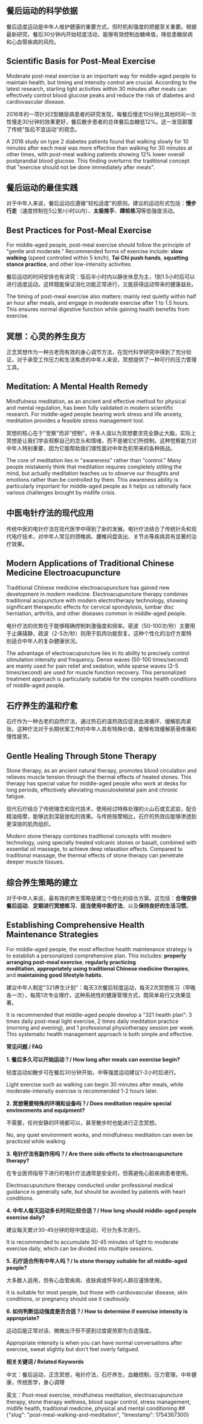 ## **餐后运动的科学依据**

餐后适度运动是中年人维护健康的重要方式，但时机和强度的把握至关重要。根据最新研究，餐后30分钟内开始轻度活动，能够有效控制血糖峰值，降低患糖尿病和心血管疾病的风险。

## **Scientific Basis for Post-Meal Exercise**

Moderate post-meal exercise is an important way for middle-aged people to maintain health, but timing and intensity control are crucial. According to the latest research, starting light activities within 30 minutes after meals can effectively control blood glucose peaks and reduce the risk of diabetes and cardiovascular disease.

2016年的一项针对2型糖尿病患者的研究发现，每餐后慢走10分钟比其他时间一次性慢走30分钟的效果更好，餐后散步患者的总体餐后血糖低12%。这一发现颠覆了传统"饭后不宜运动"的观念。

A 2016 study on type 2 diabetes patients found that walking slowly for 10 minutes after each meal was more effective than walking for 30 minutes at other times, with post-meal walking patients showing 12% lower overall postprandial blood glucose. This finding overturns the traditional concept that "exercise should not be done immediately after meals".

## **餐后运动的最佳实践**

对于中年人来说，餐后运动应遵循"轻松适度"的原则。建议的运动形式包括：**慢步行走**（速度控制在5公里/小时以内）、**太极推手**、**蹲桩练习**等低强度活动。

## **Best Practices for Post-Meal Exercise**

For middle-aged people, post-meal exercise should follow the principle of "gentle and moderate." Recommended forms of exercise include: **slow walking** (speed controlled within 5 km/h), **Tai Chi push hands**, **squatting stance practice**, and other low-intensity activities.

餐后运动的时间安排也有讲究：饭后半小时内以静坐休息为主，1到1.5小时后可以进行适度运动。这样既能保证消化功能正常进行，又能获得运动带来的健康益处。

The timing of post-meal exercise also matters: mainly rest quietly within half an hour after meals, and engage in moderate exercise after 1 to 1.5 hours. This ensures normal digestive function while gaining health benefits from exercise.

## **冥想：心灵的养生良方**

正念冥想作为一种古老而有效的身心调节方法，在现代科学研究中得到了充分验证。对于承受工作压力和生活焦虑的中年人来说，冥想提供了一种可行的压力管理工具。

## **Meditation: A Mental Health Remedy**

Mindfulness meditation, as an ancient and effective method for physical and mental regulation, has been fully validated in modern scientific research. For middle-aged people bearing work stress and life anxiety, meditation provides a feasible stress management tool.

冥想的核心在于"觉察"而非"控制"。许多人误以为冥想要求完全静止大脑，实际上冥想是让我们学会观察自己的念头和情绪，而不是被它们所控制。这种觉察能力对中年人特别重要，因为它能帮助我们理性面对中年危机带来的各种挑战。

The core of meditation lies in "awareness" rather than "control." Many people mistakenly think that meditation requires completely stilling the mind, but actually meditation teaches us to observe our thoughts and emotions rather than be controlled by them. This awareness ability is particularly important for middle-aged people as it helps us rationally face various challenges brought by midlife crisis.

## **中医电针疗法的现代应用**

传统中医的电针疗法在现代医学中得到了新的发展。电针疗法结合了传统针灸和现代电疗技术，对中年人常见的颈椎病、腰椎间盘突出、关节炎等疾病具有显著的治疗效果。

## **Modern Applications of Traditional Chinese Medicine Electroacupuncture**

Traditional Chinese medicine electroacupuncture has gained new development in modern medicine. Electroacupuncture therapy combines traditional acupuncture with modern electrotherapy technology, showing significant therapeutic effects for cervical spondylosis, lumbar disc herniation, arthritis, and other diseases common in middle-aged people.

电针疗法的优势在于能够精确控制刺激强度和频率。密波（50-100次/秒）主要用于止痛镇静，疏波（2-5次/秒）则用于肌肉功能恢复。这种个性化的治疗方案特别适合中年人的复杂健康状况。

The advantage of electroacupuncture lies in its ability to precisely control stimulation intensity and frequency. Dense waves (50-100 times/second) are mainly used for pain relief and sedation, while sparse waves (2-5 times/second) are used for muscle function recovery. This personalized treatment approach is particularly suitable for the complex health conditions of middle-aged people.

## **石疗养生的温和疗愈**

石疗作为一种古老的自然疗法，通过热石的温热效应促进血液循环、缓解肌肉紧张。这种疗法对于长期伏案工作的中年人具有特殊价值，能够有效缓解筋骨疼痛和慢性疲劳。

## **Gentle Healing Through Stone Therapy**

Stone therapy, as an ancient natural therapy, promotes blood circulation and relieves muscle tension through the thermal effects of heated stones. This therapy has special value for middle-aged people who work at desks for long periods, effectively alleviating musculoskeletal pain and chronic fatigue.

现代石疗结合了传统理念和现代技术，使用经过特殊处理的火山石或玄武岩，配合精油按摩，能够达到深层放松的效果。与传统按摩相比，石疗的热效应能够渗透到更深层的肌肉组织。

Modern stone therapy combines traditional concepts with modern technology, using specially treated volcanic stones or basalt, combined with essential oil massage, to achieve deep relaxation effects. Compared to traditional massage, the thermal effects of stone therapy can penetrate deeper muscle tissues.

## **综合养生策略的建立**

对于中年人来说，最有效的养生策略是建立个性化的综合方案。这包括：**合理安排餐后运动**、**定期进行冥想练习**、**适当使用中医疗法**，以及**保持良好的生活习惯**。

## **Establishing Comprehensive Health Maintenance Strategies**

For middle-aged people, the most effective health maintenance strategy is to establish a personalized comprehensive plan. This includes: **properly arranging post-meal exercise**, **regularly practicing meditation**, **appropriately using traditional Chinese medicine therapies**, and **maintaining good lifestyle habits**.

建议中年人制定"321养生计划"：每天3次餐后轻度运动，每天2次冥想练习（早晚各一次），每周1次专业理疗。这种系统性的健康管理方式，既简单易行又效果显著。

It is recommended that middle-aged people develop a "321 health plan": 3 times daily post-meal light exercise, 2 times daily meditation practice (morning and evening), and 1 professional physiotherapy session per week. This systematic health management approach is both simple and effective.

**常见问题 / FAQ**

**1. 餐后多久可以开始运动？/ How long after meals can exercise begin?**

轻度运动如散步可在餐后30分钟开始，中等强度运动建议1-2小时后进行。

Light exercise such as walking can begin 30 minutes after meals, while moderate-intensity exercise is recommended 1-2 hours later.

**2. 冥想需要特殊的环境和设备吗？/ Does meditation require special environments and equipment?**

不需要，任何安静的环境都可以，甚至散步时也能进行正念冥想。

No, any quiet environment works, and mindfulness meditation can even be practiced while walking.

**3. 电针疗法有副作用吗？/ Are there side effects to electroacupuncture therapy?**

在专业医师指导下进行的电针疗法通常是安全的，但需避免心脏疾病患者使用。

Electroacupuncture therapy conducted under professional medical guidance is generally safe, but should be avoided by patients with heart conditions.

**4. 中年人每天运动多长时间比较合适？/ How long should middle-aged people exercise daily?**

建议每天累计30-45分钟的轻中度运动，可分为多次进行。

It is recommended to accumulate 30-45 minutes of light to moderate exercise daily, which can be divided into multiple sessions.

**5. 石疗适合所有中年人吗？/ Is stone therapy suitable for all middle-aged people?**

大多数人适用，但有心血管疾病、皮肤病或怀孕的人群应谨慎使用。

It is suitable for most people, but those with cardiovascular disease, skin conditions, or pregnancy should use it cautiously.

**6. 如何判断运动强度是否合适？/ How to determine if exercise intensity is appropriate?**

运动后能正常对话、微微出汗但不感到过度疲劳即为合适强度。

Appropriate intensity is when you can have normal conversations after exercise, sweat slightly but don't feel overly fatigued.

**相关关键词 / Related Keywords**

中文：餐后运动，正念冥想，电针疗法，石疗养生，血糖控制，压力管理，中年健康，传统医学，身心调理

英文：Post-meal exercise, mindfulness meditation, electroacupuncture therapy, stone therapy wellness, blood sugar control, stress management, midlife health, traditional medicine, physical and mental conditioning
##{"slug": "post-meal-walking-and-meditation", "timestamp": 1754367300}